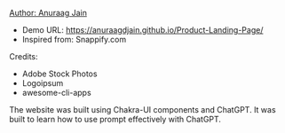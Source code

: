[Author: Anuraag Jain](https://github.com/anuraagdjain)

- Demo URL: https://anuraagdjain.github.io/Product-Landing-Page/
- Inspired from: Snappify.com

Credits:

- Adobe Stock Photos
- Logoipsum
- awesome-cli-apps

The website was built using Chakra-UI components and ChatGPT. It was built to learn how to use prompt effectively with ChatGPT.
